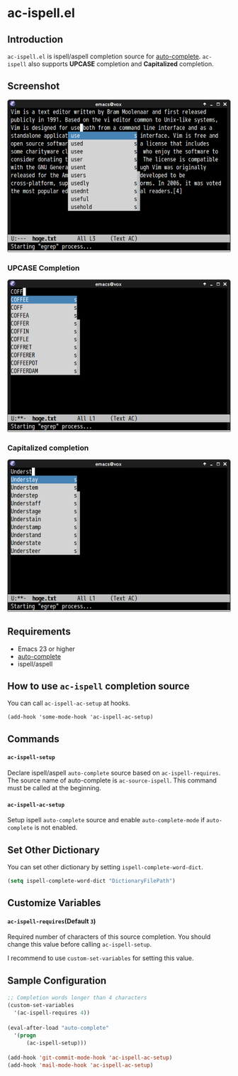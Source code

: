 # ac-ispell.el

## Introduction

`ac-ispell.el` is ispell/aspell completion source for [auto-complete](https://github.com/auto-complete/auto-complete).
`ac-ispell` also supports **UPCASE** completion and **Capitalized** completion.


## Screenshot

![ac-ispell](image/ac-ispell.png)

### UPCASE Completion

![ac-ispell-upcase](image/ac-ispell-upcase.png)

### Capitalized completion

![ac-ispell-capitalcase](image/ac-ispell-capitalcase.png)


## Requirements

- Emacs 23 or higher
- [auto-complete](https://github.com/auto-complete/auto-complete)
- ispell/aspell


## How to use `ac-ispell` completion source

You can call `ac-ispell-ac-setup` at hooks.

```common-lisp
(add-hook 'some-mode-hook 'ac-ispell-ac-setup)
```


## Commands

#### `ac-ispell-setup`

Declare ispell/aspell `auto-complete` source based on `ac-ispell-requires`.
The source name of auto-complete is `ac-source-ispell`.
This command must be called at the beginning.


#### `ac-ispell-ac-setup`

Setup ispell `auto-complete` source and enable `auto-complete-mode` if
`auto-complete` is not enabled.


## Set Other Dictionary

You can set other dictionary by setting `ispell-complete-word-dict`.

```lisp
(setq ispell-complete-word-dict "DictionaryFilePath")
```


## Customize Variables

#### `ac-ispell-requires`(Default `3`)

Required number of characters of this source completion.
You should change this value before calling `ac-ispell-setup`.

I recommend to use `custom-set-variables` for setting this value.


## Sample Configuration

```lisp
;; Completion words longer than 4 characters
(custom-set-variables
  '(ac-ispell-requires 4))

(eval-after-load "auto-complete"
  '(progn
      (ac-ispell-setup)))

(add-hook 'git-commit-mode-hook 'ac-ispell-ac-setup)
(add-hook 'mail-mode-hook 'ac-ispell-ac-setup)
```
